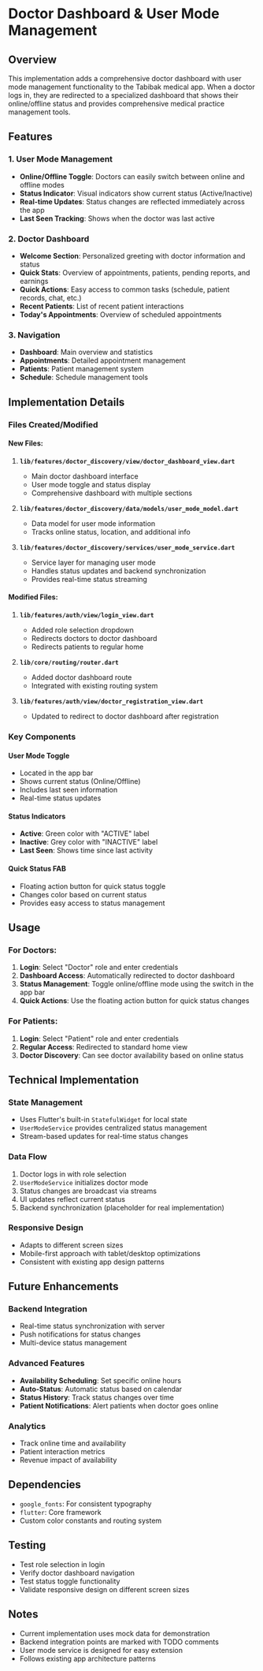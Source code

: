 # Doctor Dashboard & User Mode Management

## Overview
This implementation adds a comprehensive doctor dashboard with user mode management functionality to the Tabibak medical app. When a doctor logs in, they are redirected to a specialized dashboard that shows their online/offline status and provides comprehensive medical practice management tools.

## Features

### 1. User Mode Management
- **Online/Offline Toggle**: Doctors can easily switch between online and offline modes
- **Status Indicator**: Visual indicators show current status (Active/Inactive)
- **Real-time Updates**: Status changes are reflected immediately across the app
- **Last Seen Tracking**: Shows when the doctor was last active

### 2. Doctor Dashboard
- **Welcome Section**: Personalized greeting with doctor information and status
- **Quick Stats**: Overview of appointments, patients, pending reports, and earnings
- **Quick Actions**: Easy access to common tasks (schedule, patient records, chat, etc.)
- **Recent Patients**: List of recent patient interactions
- **Today's Appointments**: Overview of scheduled appointments

### 3. Navigation
- **Dashboard**: Main overview and statistics
- **Appointments**: Detailed appointment management
- **Patients**: Patient management system
- **Schedule**: Schedule management tools

## Implementation Details

### Files Created/Modified

#### New Files:
1. **`lib/features/doctor_discovery/view/doctor_dashboard_view.dart`**
   - Main doctor dashboard interface
   - User mode toggle and status display
   - Comprehensive dashboard with multiple sections

2. **`lib/features/doctor_discovery/data/models/user_mode_model.dart`**
   - Data model for user mode information
   - Tracks online status, location, and additional info

3. **`lib/features/doctor_discovery/services/user_mode_service.dart`**
   - Service layer for managing user mode
   - Handles status updates and backend synchronization
   - Provides real-time status streaming

#### Modified Files:
1. **`lib/features/auth/view/login_view.dart`**
   - Added role selection dropdown
   - Redirects doctors to doctor dashboard
   - Redirects patients to regular home

2. **`lib/core/routing/router.dart`**
   - Added doctor dashboard route
   - Integrated with existing routing system

3. **`lib/features/auth/view/doctor_registration_view.dart`**
   - Updated to redirect to doctor dashboard after registration

### Key Components

#### User Mode Toggle
- Located in the app bar
- Shows current status (Online/Offline)
- Includes last seen information
- Real-time status updates

#### Status Indicators
- **Active**: Green color with "ACTIVE" label
- **Inactive**: Grey color with "INACTIVE" label
- **Last Seen**: Shows time since last activity

#### Quick Status FAB
- Floating action button for quick status toggle
- Changes color based on current status
- Provides easy access to status management

## Usage

### For Doctors:
1. **Login**: Select "Doctor" role and enter credentials
2. **Dashboard Access**: Automatically redirected to doctor dashboard
3. **Status Management**: Toggle online/offline mode using the switch in the app bar
4. **Quick Actions**: Use the floating action button for quick status changes

### For Patients:
1. **Login**: Select "Patient" role and enter credentials
2. **Regular Access**: Redirected to standard home view
3. **Doctor Discovery**: Can see doctor availability based on online status

## Technical Implementation

### State Management
- Uses Flutter's built-in `StatefulWidget` for local state
- `UserModeService` provides centralized status management
- Stream-based updates for real-time status changes

### Data Flow
1. Doctor logs in with role selection
2. `UserModeService` initializes doctor mode
3. Status changes are broadcast via streams
4. UI updates reflect current status
5. Backend synchronization (placeholder for real implementation)

### Responsive Design
- Adapts to different screen sizes
- Mobile-first approach with tablet/desktop optimizations
- Consistent with existing app design patterns

## Future Enhancements

### Backend Integration
- Real-time status synchronization with server
- Push notifications for status changes
- Multi-device status management

### Advanced Features
- **Availability Scheduling**: Set specific online hours
- **Auto-Status**: Automatic status based on calendar
- **Status History**: Track status changes over time
- **Patient Notifications**: Alert patients when doctor goes online

### Analytics
- Track online time and availability
- Patient interaction metrics
- Revenue impact of availability

## Dependencies
- `google_fonts`: For consistent typography
- `flutter`: Core framework
- Custom color constants and routing system

## Testing
- Test role selection in login
- Verify doctor dashboard navigation
- Test status toggle functionality
- Validate responsive design on different screen sizes

## Notes
- Current implementation uses mock data for demonstration
- Backend integration points are marked with TODO comments
- User mode service is designed for easy extension
- Follows existing app architecture patterns
